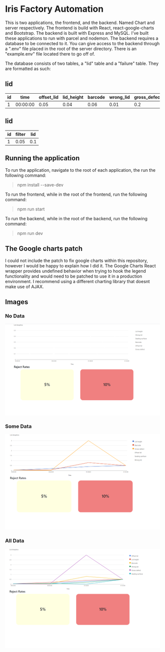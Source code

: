 # Iris Factory Automation
This is two applications, the frontend, and the backend. Named Chart and server respectively. The frontend is build with React, react-google-charts and Bootstrap. The backend is built with Express and MySQL. I've built these applications to run with parcel and nodemon. The backend requires a database to be connected to it. You can give access to the backend through a ".env" file placed in the root of the server directory. There is an "example.env" file located there to go off of. 

The database consists of two tables, a "lid" table and a "failure" table. They are formatted as such:

## lid
| id | time | offset_lid | lid_height | barcode | wrong_lid | gross_defect | sealing_surface |
|----|------|------------|------------|---------|-----------|--------------|-----------------|
|1|00:00:00|0.05|0.04|0.06|0.01|0.2|0.3|

## lid

|id|filter|lid|
|--|------|---|
|1|0.05|0.1

## Running the application
To run the application, navigate to the root of each application, the run the following command:
> npm install --save-dev

To run the frontend, while in the root of the frontend, run the following command:
> npm run start

To run the backend, while in the root of the backend, run the following command:
> npm run dev

## The Google charts patch
I could not include the patch to fix google charts within this repository, however I would be happy to explain how I did it. The Google Charts React wrapper provides undefined behavior when trying to hook the legend functionality and would need to be patched to use it in a production environment. I recommend using a different charting library that doesnt make use of AJAX.

## Images
### No Data
![No data](/img/NoData.png)
### Some Data
![Some data](/img/SomeData.png)
### All Data
![All data](/img/AllData.png)